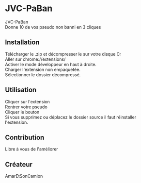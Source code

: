 # JVC-PaBan
JVC-PaBan<br>
Donne 10 de vos pseudo non banni en 3 cliques

## Installation
Télécharger le .zip et décompresser le sur votre disque C:<br>
Aller sur chrome://extensions/<br>
Activer le mode développeur en haut à droite.<br>
Charger l'extension non empaquetée.<br>
Sélectionner le dossier décompressé.


## Utilisation
Cliquer sur l'extension<br>
Rentrer votre pseudo<br>
Cliquer le bouton<br>
Si vous supprimez ou déplacez le dossier source il faut réinstaller l'extension.

## Contribution
Libre à vous de l'améliorer

## Créateur
AmarEtSonCamion

